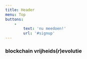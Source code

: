 ```yaml
---
title: Header
menu: Top
buttons:
    -
        text: 'nu meedoen!'
        url: '#signup'
---
```


<h3 class="header-font">blockchain vrijheids(<i>r</i>)evolutie</h3>
